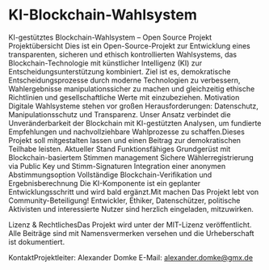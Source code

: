 # KI-Blockchain-Wahlsystem
KI-gestütztes Blockchain-Wahlsystem – Open Source Projekt Projektübersicht Dies ist ein Open-Source-Projekt zur Entwicklung eines transparenten, sicheren und ethisch kontrollierten Wahlsystems, das Blockchain-Technologie mit künstlicher Intelligenz (KI) zur Entscheidungsunterstützung kombiniert. Ziel ist es, demokratische Entscheidungsprozesse durch moderne Technologien zu verbessern, Wahlergebnisse manipulationssicher zu machen und gleichzeitig ethische Richtlinien und gesellschaftliche Werte mit einzubeziehen. 
Motivation Digitale Wahlsysteme stehen vor großen Herausforderungen: Datenschutz, Manipulationsschutz und Transparenz. Unser Ansatz verbindet die Unveränderbarkeit der Blockchain mit KI-gestützten Analysen, um fundierte Empfehlungen und nachvollziehbare Wahlprozesse zu schaffen.Dieses Projekt soll mitgestalten lassen und einen Beitrag zur demokratischen Teilhabe leisten. Aktueller Stand Funktionsfähiges Grundgerüst mit Blockchain-basiertem Stimmen management Sichere Wählerregistrierung via Public Key und Stimm-Signaturen Integration einer anonymen Abstimmungsoption Vollständige Blockchain-Verifikation und Ergebnisberechnung Die KI-Komponente ist ein geplanter Entwicklungsschritt und wird bald ergänzt.Mit machen Das Projekt lebt von Community-Beteiligung! Entwickler, Ethiker, Datenschützer, politische Aktivisten und interessierte Nutzer sind herzlich eingeladen, mitzuwirken.

Lizenz & RechtlichesDas Projekt wird unter der MIT-Lizenz veröffentlicht. Alle Beiträge sind mit Namensvermerken versehen und die Urheberschaft ist dokumentiert.

KontaktProjektleiter: Alexander Domke
E-Mail: alexander.domke@gmx.de